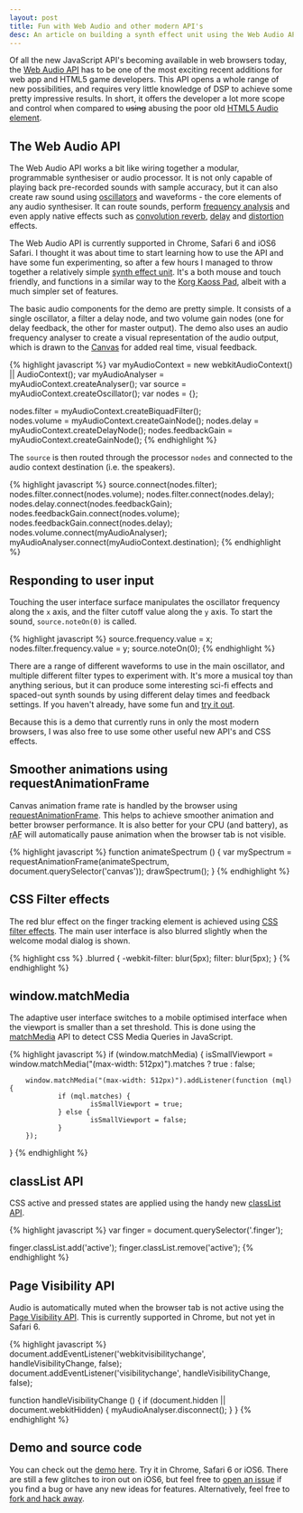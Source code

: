 ```yaml
---
layout: post
title: Fun with Web Audio and other modern API's
desc: An article on building a synth effect unit using the Web Audio API and other new features available to web developers.
---
```


Of all the new JavaScript API's becoming available in web browsers today, the [Web Audio API](https://dvcs.w3.org/hg/audio/raw-file/tip/webaudio/specification.html) has to be one of the most exciting recent additions for web app and HTML5 game developers. This API opens a whole range of new possibilities, and requires very little knowledge of DSP to achieve some pretty impressive results. In short, it offers the developer a lot more scope and control when compared to <del>using</del> abusing the poor old [HTML5 Audio element](http://html5doctor.com/native-audio-in-the-browser/).

The Web Audio API
-----------------

The Web Audio API works a bit like wiring together a modular, programmable synthesiser or audio processor. It is not only capable of playing back pre-recorded sounds with sample accuracy, but it can also create raw sound using [oscillators](https://dvcs.w3.org/hg/audio/raw-file/tip/webaudio/specification.html#Oscillator) and waveforms - the core elements of any audio synthesiser. It can route sounds, perform [frequency analysis](https://dvcs.w3.org/hg/audio/raw-file/tip/webaudio/specification.html#RealtimeAnalyserNode) and even apply native effects such as [convolution reverb](https://dvcs.w3.org/hg/audio/raw-file/tip/webaudio/specification.html#ConvolverNode), [delay](https://dvcs.w3.org/hg/audio/raw-file/tip/webaudio/specification.html#DelayNode) and [distortion](https://dvcs.w3.org/hg/audio/raw-file/tip/webaudio/specification.html#WaveShaperNode) effects.

The Web Audio API is currently supported in Chrome, Safari 6 and iOS6 Safari. I thought it was about time to start learning how to use the API and have some fun experimenting, so after a few hours I managed to throw together a relatively simple [synth effect unit](http://alxgbsn.co.uk/wavepad). It's a both mouse and touch friendly, and functions in a similar way to the [Korg Kaoss Pad](http://www.korg.co.uk/products/dance_dj/kp3/dj_kp3.asp), albeit with a much simpler set of features.

The basic audio components for the demo are pretty simple. It consists of a single oscillator, a filter a delay node, and two volume gain nodes (one for delay feedback, the other for master output). The demo also uses an audio frequency analyser to create a visual representation of the audio output, which is drawn to the [Canvas](https://developer.mozilla.org/en-US/docs/HTML/Canvas) for added real time, visual feedback.

{% highlight javascript %}
var myAudioContext = new webkitAudioContext() || AudioContext();
var myAudioAnalyser = myAudioContext.createAnalyser();
var source = myAudioContext.createOscillator();
var nodes = {};

nodes.filter = myAudioContext.createBiquadFilter();  
nodes.volume = myAudioContext.createGainNode();
nodes.delay = myAudioContext.createDelayNode();
nodes.feedbackGain = myAudioContext.createGainNode();
{% endhighlight %}

The `source` is then routed through the processor `nodes` and connected to the audio context destination (i.e. the speakers).

{% highlight javascript %}
source.connect(nodes.filter);
nodes.filter.connect(nodes.volume);
nodes.filter.connect(nodes.delay);
nodes.delay.connect(nodes.feedbackGain);
nodes.feedbackGain.connect(nodes.volume);
nodes.feedbackGain.connect(nodes.delay);
nodes.volume.connect(myAudioAnalyser);
myAudioAnalyser.connect(myAudioContext.destination);
{% endhighlight %}

Responding to user input
------------------------

Touching the user interface surface manipulates the oscillator frequency along the `x` axis, and the filter cutoff value along the `y` axis. To start the sound, `source.noteOn(0)` is called.

{% highlight javascript %}
source.frequency.value = x;
nodes.filter.frequency.value = y;
source.noteOn(0);
{% endhighlight %}

There are a range of different waveforms to use in the main oscillator, and multiple different filter types to experiment with. It's more a musical toy than anything serious, but it can produce some interesting sci-fi effects and spaced-out synth sounds by using different delay times and feedback settings. If you haven't already, have some fun and [try it out](http://alxgbsn.co.uk/wavepad).

Because this is a demo that currently runs in only the most modern browsers, I was also free to use some other useful new API's and CSS effects.

Smoother animations using requestAnimationFrame
-----------------------------------------------

Canvas animation frame rate is handled by the browser using [requestAnimationFrame](http://paulirish.com/2011/requestanimationframe-for-smart-animating/). This helps to achieve smoother animation and better browser performance. It is also better for your CPU (and battery), as <abbr title="requestAnimationFrame">rAF</abbr> will automatically pause animation when the browser tab is not visible.

{% highlight javascript %}
function animateSpectrum () {
		var mySpectrum = requestAnimationFrame(animateSpectrum, document.querySelector('canvas'));
		drawSpectrum();
}
{% endhighlight %}

CSS Filter effects
------------------

The red blur effect on the finger tracking element is achieved using [CSS filter effects](http://www.html5rocks.com/en/tutorials/filters/understanding-css/). The main user interface is also blurred slightly when the welcome modal dialog is shown.

{% highlight css %}
.blurred {
		-webkit-filter: blur(5px);
		filter: blur(5px);
}
{% endhighlight %}

window.matchMedia
-----------------

The adaptive user interface switches to a mobile optimised interface when the viewport is smaller than a set threshold. This is done using the [matchMedia](https://developer.mozilla.org/en-US/docs/DOM/window.matchMedia) API to detect CSS Media Queries in JavaScript.

{% highlight javascript %}
if (window.matchMedia) {
		isSmallViewport = window.matchMedia("(max-width: 512px)").matches ? true : false;

		window.matchMedia("(max-width: 512px)").addListener(function (mql) {
				if (mql.matches) {
						isSmallViewport = true;
				} else {
						isSmallViewport = false;
				}
		});
}
{% endhighlight %}

classList API
-------------

CSS active and pressed states are applied using the handy new [classList API](https://developer.mozilla.org/en-US/docs/DOM/element.classList).

{% highlight javascript %}
var finger = document.querySelector('.finger');

finger.classList.add('active'); 
finger.classList.remove('active');
{% endhighlight %}

Page Visibility API
-------------------

Audio is automatically muted when the browser tab is not active using the [Page Visibility API](http://www.nczonline.net/blog/2011/08/09/introduction-to-the-page-visibility-api/). This is currently supported in Chrome, but not yet in Safari 6.

{% highlight javascript %}
document.addEventListener('webkitvisibilitychange', handleVisibilityChange, false);
document.addEventListener('visibilitychange', handleVisibilityChange, false);

function handleVisibilityChange () {
		if (document.hidden || document.webkitHidden) {
				myAudioAnalyser.disconnect();
		}
}
{% endhighlight %}

Demo and source code
--------------------

You can check out the [demo here](http://alxgbsn.co.uk/wavepad). Try it in Chrome, Safari 6 or iOS6. There are still a few glitches to iron out on iOS6, but feel free to [open an issue](https://github.com/alexgibson/wavepad/issues) if you find a bug or have any new ideas for features. Alternatively, feel free to [fork and hack away](https://github.com/alexgibson/wavepad).

